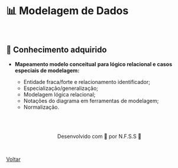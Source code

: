 <h1>📊 Modelagem de Dados</h1>

<br>

<h2> 🧠 Conhecimento adquirido </h2>

- **Mapeamento modelo conceitual** **para lógico relacional e casos** **especiais de modelagem:**
  
  - Entidade fraca/forte e relacionamento identificador;
  - Especialização/generalização;
  - Modelagem lógica relacional;
  - Notações do diagrama em ferramentas de modelagem;  
  - Normalização.
  
  
  

<br><br>

<p align="center"> Desenvolvido com 💜 por N.F.S.S 👋 <p>


<br>

<a href="./README.md">Voltar</a>
